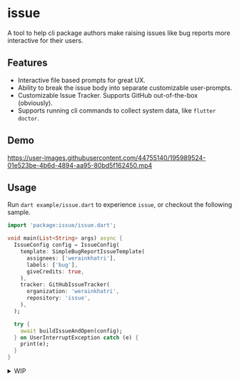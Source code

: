 <!-- 
This README describes the package. If you publish this package to pub.dev,
this README's contents appear on the landing page for your package.

For information about how to write a good package README, see the guide for
[writing package pages](https://dart.dev/guides/libraries/writing-package-pages). 

For general information about developing packages, see the Dart guide for
[creating packages](https://dart.dev/guides/libraries/create-library-packages)
and the Flutter guide for
[developing packages and plugins](https://flutter.dev/developing-packages).
-->
# issue

A tool to help cli package authors make raising issues like bug reports more
interactive for their users.

## Features

- Interactive file based prompts for great UX.
- Ability to break the issue body into separate customizable user-prompts.
- Customizable Issue Tracker. Supports GitHub out-of-the-box (obviously).
- Supports running cli commands to collect system data, like `flutter doctor`.

## Demo

https://user-images.githubusercontent.com/44755140/195989524-01e523be-4b6d-4894-aa95-80bd5f162450.mp4

## Usage

Run `dart example/issue.dart` to experience `issue`, or checkout the following sample.

```dart
import 'package:issue/issue.dart';

void main(List<String> args) async {
  IssueConfig config = IssueConfig(
    template: SimpleBugReportIssueTemplate(
      assignees: ['werainkhatri'],
      labels: ['bug'],
      giveCredits: true,
    ),
    tracker: GitHubIssueTracker(
      organization: 'werainkhatri',
      repository: 'issue',
    ),
  );

  try {
    await buildIssueAndOpen(config);
  } on UserInterruptException catch (e) {
    print(e);
  }
}
```

<details>
<summary>WIP</summary>

- test entire flow in linux and windows.
- support for custom editor as per package user / end user's choice. use [this](https://www.kevinkuszyk.com/2016/03/08/git-tips-2-change-editor-for-interactive-git-rebase/) to get the commands for all.
    - feature for end user to select an editor from available editors from the terminal at runtime.
- add customizability for package user to choose if a section should have a interact.Choose prompt before the file prompt.
- find out if the prompt handler function (that uses Process) can be mocked so that it can be tested e2e.
- add custom prompt text support for command driven issue sections.
- pretify using ansi_styles.
- find out and handle the max url length, if any.
- see if downloading and parsing a github issue template would work.
- find how to handle exceptions with nice stdout w/o stacktrace.
- make publishable
  - document public APIs.
- rename titlePlaceholder to titleTemplate and document difference b/w it and titlePrompt.
- add customizability for which template to be used based on user choice. User can choose which type of issue is to be raised (bug, feature request, etc) and the the template is decided.
- "Steps to reproduce" should mention if there's a Code Sample step coming up.
- move to [melos](https://melos.invertase.dev/getting-started)?.
</details>